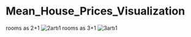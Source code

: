 # Mean_House_Prices_Visualization





 rooms as 2+1
![2artı1](https://github.com/VelatDicleli/Mean_House_Prices_Visualization/assets/121879300/50387475-8f2c-46d5-a436-b98121fab473)
 rooms as 3+1
 ![3artı1](https://github.com/VelatDicleli/Mean_House_Prices_Visualization/assets/121879300/29dfc062-a7d6-4ca5-8d06-ec00c488b9bb)
